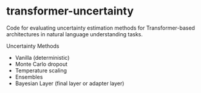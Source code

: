 # transformer-uncertainty
Code for evaluating uncertainty estimation methods for Transformer-based architectures in natural language understanding tasks.

Uncertainty Methods
* Vanilla (deterministic)
* Monte Carlo dropout
* Temperature scaling
* Ensembles
* Bayesian Layer (final layer or adapter layer)
